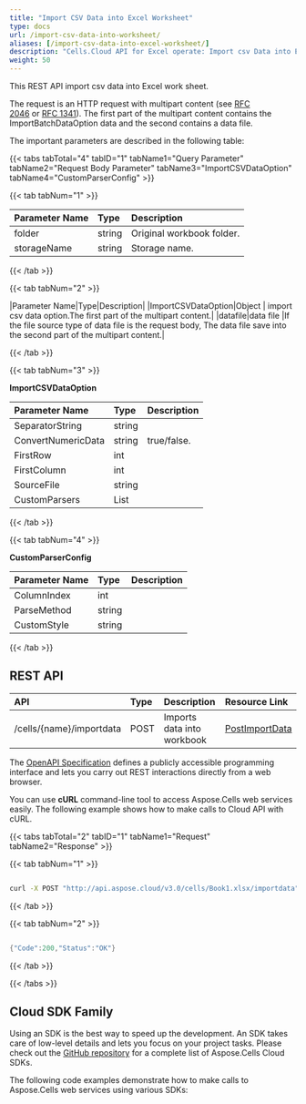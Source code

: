 ```yaml
---
title: "Import CSV Data into Excel Worksheet"
type: docs
url: /import-csv-data-into-worksheet/
aliases: [/import-csv-data-into-excel-worksheet/]
description: "Cells.Cloud API for Excel operate: Import csv Data into Excel Worksheet."
weight: 50
---
```



This REST API import csv data into Excel work sheet.

The request is an HTTP request with multipart content (see [RFC 2046](http://tools.ietf.org/html/rfc2046#page-17) or [RFC 1341](http://www.w3.org/Protocols/rfc1341/7_2_Multipart.html)). The first part of the multipart content contains the ImportBatchDataOption data and the second contains a data file.

The important parameters are described in the following table:


{{< tabs tabTotal="4" tabID="1" tabName1="Query Parameter" tabName2="Request Body Parameter" tabName3="ImportCSVDataOption" tabName4="CustomParserConfig" >}}

{{< tab tabNum="1" >}} 

|Parameter Name|Type|Description|
| :- | :- | :- |
|folder|string|Original workbook folder.|
|storageName|string|Storage name.|

{{< /tab >}}

{{< tab tabNum="2" >}}

|Parameter Name|Type|Description|
|ImportCSVDataOption|Object | import csv data option.The first part of the multipart content.|
|datafile|data file |If the file source type of data file is the request body, The data file save into the second part of the multipart content.|

{{< /tab >}}

{{< tab tabNum="3" >}}

**ImportCSVDataOption**

| Parameter Name|Type|Description|
| :- | :- | :- |
| SeparatorString | string |  |
| ConvertNumericData | string | true/false.|
| FirstRow | int | |
| FirstColumn | int | |
| SourceFile | string | |
| CustomParsers | List<CustomParserConfig> |  |

{{< /tab >}}

{{< tab tabNum="4" >}}

**CustomParserConfig**

| Parameter Name|Type|Description|
| :- | :- | :- |
| ColumnIndex | int |  | 
| ParseMethod | string |  | 
| CustomStyle | string |  |

{{< /tab >}}




## REST API


|**API**|**Type**|**Description**|**Resource Link**|
| :- | :- | :- | :- |
|/cells/{name}/importdata|POST|Imports data into workbook|[PostImportData](https://apireference.aspose.cloud/cells/#/Workbook/PostImportData)|


The [OpenAPI Specification](https://apireference.aspose.cloud/cells/#/Workbook/PostImportData) defines a publicly accessible programming interface and lets you carry out REST interactions directly from a web browser. 

You can use **cURL** command-line tool to access Aspose.Cells web services easily. The following example shows how to make calls to Cloud API with cURL.


{{< tabs tabTotal="2" tabID="1" tabName1="Request" tabName2="Response" >}}

{{< tab tabNum="1" >}}

```bash

curl -X POST "http://api.aspose.cloud/v3.0/cells/Book1.xlsx/importdata" -d '{"SeparatorString":",", "ConvertNumericData":true, "FirstRow":1, "FirstColumn":2, "SourceFile":"TestImportDataCSV.csv", "DestinationWorksheet":"Sheet1", "IsInsert":true, "ImportDataType":"CSVData", "Source":null}' -H "Content-Type: application/json" -H "Accept: application/json"

```

{{< /tab >}}

{{< tab tabNum="2" >}}

```java

{"Code":200,"Status":"OK"}

```

{{< /tab >}}

{{< /tabs >}}
## Cloud SDK Family

Using an SDK is the best way to speed up the development. An SDK takes care of low-level details and lets you focus on your project tasks. Please check out the [GitHub repository](https://github.com/aspose-cells-cloud) for a complete list of Aspose.Cells Cloud SDKs.

The following code examples demonstrate how to make calls to Aspose.Cells web services using various SDKs:


